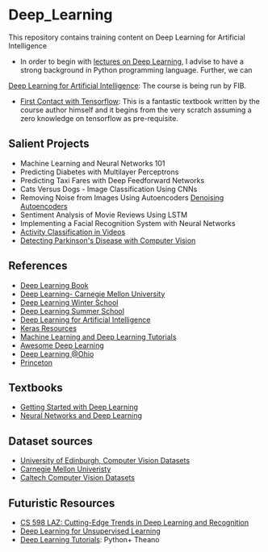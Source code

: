 # Deep_Learning
This repository contains training content on Deep Learning for Artificial Intelligence

* In order to begin with [lectures on Deep Learning](https://upc-mai-dl.github.io/), I advise to have a strong background in Python programming language. Further, we can 

[Deep Learning for Artificial Intelligence](http://dlai.deeplearning.barcelona/): The course is being run by FIB. 

* [First Contact with Tensorflow](http://jorditorres.org/research-teaching/tensorflow/first-contact-with-tensorflow-book/first-contact-with-tensorflow/): This is a fantastic textbook written by the course author himself and it begins from the very scratch assuming a zero knowledge on tensorflow as pre-requisite. 


## Salient Projects
- Machine Learning and Neural Networks 101
- Predicting Diabetes with Multilayer Perceptrons
- Predicting Taxi Fares with Deep Feedforward Networks
- Cats Versus Dogs - Image Classification Using CNNs
- Removing Noise from Images Using Autoencoders [Denoising Autoencoders](https://www.kaggle.com/aakashnain/denoising-autoencoders-to-the-rescue)
- Sentiment Analysis of Movie Reviews Using LSTM
- Implementing a Facial Recognition System with Neural Networks
- [Activity Classification in Videos](https://www.pyimagesearch.com/2019/07/15/video-classification-with-keras-and-deep-learning/)
- [Detecting Parkinson's Disease with Computer Vision](https://www.pyimagesearch.com/2019/04/29/detecting-parkinsons-disease-with-opencv-computer-vision-and-the-spiral-wave-test/)


## References
* [Deep Learning Book](http://www.deeplearningbook.org/)
* [Deep Learning- Carnegie Mellon University](http://deeplearning.cs.cmu.edu/)
* [Deep Learning Winter School](https://telecombcn-dl.github.io/2018-idl/)
* [Deep Learning Summer School](https://telecombcn-dl.github.io/2018-dlcv/)
* [Deep Learning for Artificial Intelligence](https://telecombcn-dl.github.io/2017-dlai/)
* [Keras Resources](https://github.com/fchollet/keras-resources/blob/master/README.md)
* [Machine Learning and Deep Learning Tutorials](https://github.com/ujjwalkarn/Machine-Learning-Tutorials)
* [Awesome Deep Learning](https://github.com/ChristosChristofidis/awesome-deep-learning#tutorials)
* [Deep Learning @Ohio](http://ace.cs.ohiou.edu/~razvan/courses/dl6890/index.html)
* [Princeton](http://3dvision.princeton.edu/courses.html)
## Textbooks
* [Getting Started with Deep Learning]()
* [Neural Networks and Deep Learning](http://neuralnetworksanddeeplearning.com)

## Dataset sources
* [University of Edinburgh, Computer Vision Datasets](http://homepages.inf.ed.ac.uk/rbf/CVonline/Imagedbase.htm#remote)
* [Carnegie Mellon Univeristy](https://www.cs.cmu.edu/~cil/v-images.html)
* [Caltech Computer Vision Datasets](http://www.vision.caltech.edu/archive.html)


## Futuristic Resources
* [CS 598 LAZ: Cutting-Edge Trends in Deep Learning and Recognition](http://slazebni.cs.illinois.edu/spring17/)
* [Deep Learning for Unsupervised Learning](https://sites.google.com/view/berkeley-cs294-158-sp19/home)
* [Deep Learning Tutorials](http://deeplearning.net/tutorial/deeplearning.pdf): Python+ Theano
